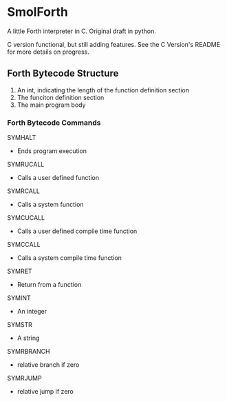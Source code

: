 # SmolForth

A little Forth interpreter in C. Original draft in python.

C version functional, but still adding features. See the C Version's README for more details on progress.

## Forth Bytecode Structure

1. An int, indicating the length of the function definition section
2. The funciton definition section
3. The main program body

### Forth Bytecode Commands

SYMHALT
- Ends program execution

SYMRUCALL
- Calls a user defined function

SYMRCALL
- Calls a system function

SYMCUCALL
- Calls a user defined compile time function

SYMCCALL
- Calls a system compile time function

SYMRET
- Return from a function

SYMINT
- An integer

SYMSTR
- A string

SYMRBRANCH
- relative branch if zero

SYMRJUMP
- relative jump if zero
